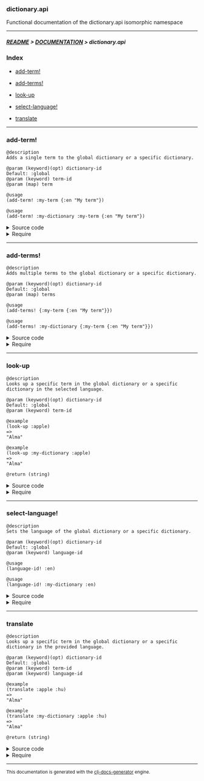 
### dictionary.api

Functional documentation of the dictionary.api isomorphic namespace

---

##### [README](../../../README.md) > [DOCUMENTATION](../../COVER.md) > dictionary.api

### Index

- [add-term!](#add-term)

- [add-terms!](#add-terms)

- [look-up](#look-up)

- [select-language!](#select-language)

- [translate](#translate)

---

### add-term!

```
@description
Adds a single term to the global dictionary or a specific dictionary.
```

```
@param (keyword)(opt) dictionary-id
Default: :global
@param (keyword) term-id
@param (map) term
```

```
@usage
(add-term! :my-term {:en "My term"})
```

```
@usage
(add-term! :my-dictionary :my-term {:en "My term"})
```

<details>
<summary>Source code</summary>

```
(defn add-term!
  ([term-id term]
   (add-term! :global term-id term))

  ([dictionary-id term-id term]
   (swap! state/TERM-COLLECTION assoc-in [dictionary-id term-id] term)))
```

</details>

<details>
<summary>Require</summary>

```
(ns my-namespace (:require [dictionary.api :refer [add-term!]]))

(dictionary.api/add-term! ...)
(add-term!                ...)
```

</details>

---

### add-terms!

```
@description
Adds multiple terms to the global dictionary or a specific dictionary.
```

```
@param (keyword)(opt) dictionary-id
Default: :global
@param (map) terms
```

```
@usage
(add-terms! {:my-term {:en "My term"}})
```

```
@usage
(add-terms! :my-dictionary {:my-term {:en "My term"}})
```

<details>
<summary>Source code</summary>

```
(defn add-terms!
  ([terms]
   (add-terms! :global terms))

  ([dictionary-id terms]
   (swap! state/TERM-COLLECTION update dictionary-id merge terms)))
```

</details>

<details>
<summary>Require</summary>

```
(ns my-namespace (:require [dictionary.api :refer [add-terms!]]))

(dictionary.api/add-terms! ...)
(add-terms!                ...)
```

</details>

---

### look-up

```
@description
Looks up a specific term in the global dictionary or a specific dictionary in the selected language.
```

```
@param (keyword)(opt) dictionary-id
Default: :global
@param (keyword) term-id
```

```
@example
(look-up :apple)
=>
"Alma"
```

```
@example
(look-up :my-dictionary :apple)
=>
"Alma"
```

```
@return (string)
```

<details>
<summary>Source code</summary>

```
(defn look-up
  ([term-id]
   (look-up :global term-id))

  ([dictionary-id term-id]
   (get-in @state/TERM-COLLECTION [dictionary-id term-id (dictionary-id @state/SELECTED-LANGUAGE)])))
```

</details>

<details>
<summary>Require</summary>

```
(ns my-namespace (:require [dictionary.api :refer [look-up]]))

(dictionary.api/look-up ...)
(look-up                ...)
```

</details>

---

### select-language!

```
@description
Sets the language of the global dictionary or a specific dictionary.
```

```
@param (keyword)(opt) dictionary-id
Default: :global
@param (keyword) language-id
```

```
@usage
(language-id! :en)
```

```
@usage
(language-id! :my-dictionary :en)
```

<details>
<summary>Source code</summary>

```
(defn select-language!
  ([language-id]
   (select-language! :global language-id))

  ([dictionary-id language-id]
   (swap! state/SELECTED-LANGUAGE assoc dictionary-id language-id)))
```

</details>

<details>
<summary>Require</summary>

```
(ns my-namespace (:require [dictionary.api :refer [select-language!]]))

(dictionary.api/select-language! ...)
(select-language!                ...)
```

</details>

---

### translate

```
@description
Looks up a specific term in the global dictionary or a specific dictionary in the provided language.
```

```
@param (keyword)(opt) dictionary-id
Default: :global
@param (keyword) term-id
@param (keyword) language-id
```

```
@example
(translate :apple :hu)
=>
"Alma"
```

```
@example
(translate :my-dictionary :apple :hu)
=>
"Alma"
```

```
@return (string)
```

<details>
<summary>Source code</summary>

```
(defn translate
  ([term-id language-id]
   (translate :global term-id language-id))

  ([dictionary-id term-id language-id]
   (get-in @state/TERM-COLLECTION [dictionary-id term-id language-id])))
```

</details>

<details>
<summary>Require</summary>

```
(ns my-namespace (:require [dictionary.api :refer [translate]]))

(dictionary.api/translate ...)
(translate                ...)
```

</details>

---

<sub>This documentation is generated with the [clj-docs-generator](https://github.com/bithandshake/clj-docs-generator) engine.</sub>

